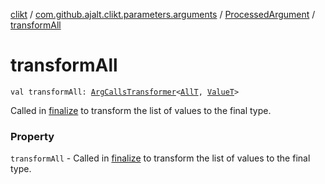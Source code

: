 [clikt](../../index.md) / [com.github.ajalt.clikt.parameters.arguments](../index.md) / [ProcessedArgument](index.md) / [transformAll](./transform-all.md)

# transformAll

`val transformAll: `[`ArgCallsTransformer`](../-arg-calls-transformer.md)`<`[`AllT`](index.md#AllT)`, `[`ValueT`](index.md#ValueT)`>`

Called in [finalize](finalize.md) to transform the list of values to the final type.

### Property

`transformAll` - Called in [finalize](finalize.md) to transform the list of values to the final type.